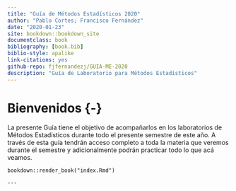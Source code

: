 ```yaml
--- 
title: "Guía de Métodos Estadísticos 2020"
author: "Pablo Cortes; Francisco Fernández"
date: "2020-01-23"
site: bookdown::bookdown_site
documentclass: book
bibliography: [book.bib]
biblio-style: apalike
link-citations: yes
github-repo: fjfernandezj/GUIA-ME-2020
description: "Guía de Laboratorio para Métodos Estadísticos"
---
```


# Bienvenidos {-}
La presente Guía tiene el objetivo de acompañarlos en los laboratorios de Métodos Estadísticos durante todo el presente semestre de este año. A través de esta guía tendrán acceso completo a toda la materia que veremos durante el semestre y adicionalmente podrán practicar todo lo que acá veamos.
```
bookdown::render_book("index.Rmd")

--- 
